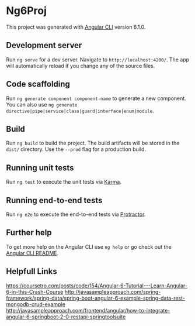 # Ng6Proj

This project was generated with [Angular CLI](https://github.com/angular/angular-cli) version 6.1.0.

## Development server

Run `ng serve` for a dev server. Navigate to `http://localhost:4200/`. The app will automatically reload if you change any of the source files.

## Code scaffolding

Run `ng generate component component-name` to generate a new component. You can also use `ng generate directive|pipe|service|class|guard|interface|enum|module`.

## Build

Run `ng build` to build the project. The build artifacts will be stored in the `dist/` directory. Use the `--prod` flag for a production build.

## Running unit tests

Run `ng test` to execute the unit tests via [Karma](https://karma-runner.github.io).

## Running end-to-end tests

Run `ng e2e` to execute the end-to-end tests via [Protractor](http://www.protractortest.org/).

## Further help

To get more help on the Angular CLI use `ng help` or go check out the [Angular CLI README](https://github.com/angular/angular-cli/blob/master/README.md).

## Helpfull Links

https://coursetro.com/posts/code/154/Angular-6-Tutorial---Learn-Angular-6-in-this-Crash-Course
http://javasampleapproach.com/spring-framework/spring-data/spring-boot-angular-6-example-spring-data-rest-mongodb-crud-example
http://javasampleapproach.com/frontend/angular/how-to-integrate-angular-6-springboot-2-0-restapi-springtoolsuite